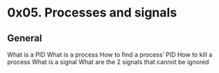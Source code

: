 # 0x05. Processes and signals
## General
What is a PID
What is a process
How to find a process’ PID
How to kill a process
What is a signal
What are the 2 signals that cannot be ignored
